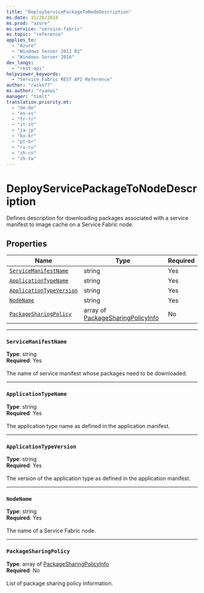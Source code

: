 ```yaml
---
title: "DeployServicePackageToNodeDescription"
ms.date: 11/26/2018
ms.prod: "azure"
ms.service: "service-fabric"
ms.topic: "reference"
applies_to: 
  - "Azure"
  - "Windows Server 2012 R2"
  - "Windows Server 2016"
dev_langs: 
  - "rest-api"
helpviewer_keywords: 
  - "Service Fabric REST API Reference"
author: "rwike77"
ms.author: "ryanwi"
manager: "timlt"
translation.priority.mt: 
  - "de-de"
  - "es-es"
  - "fr-fr"
  - "it-it"
  - "ja-jp"
  - "ko-kr"
  - "pt-br"
  - "ru-ru"
  - "zh-cn"
  - "zh-tw"
---
```

# DeployServicePackageToNodeDescription

Defines description for downloading packages associated with a service manifest to image cache on a Service Fabric node.


## Properties
| Name | Type | Required |
| --- | --- | --- |
| [`ServiceManifestName`](#servicemanifestname) | string | Yes |
| [`ApplicationTypeName`](#applicationtypename) | string | Yes |
| [`ApplicationTypeVersion`](#applicationtypeversion) | string | Yes |
| [`NodeName`](#nodename) | string | Yes |
| [`PackageSharingPolicy`](#packagesharingpolicy) | array of [PackageSharingPolicyInfo](sfclient-v64-model-packagesharingpolicyinfo.md) | No |

____
### `ServiceManifestName`
__Type__: string <br/>
__Required__: Yes<br/>
<br/>
The name of service manifest whose packages need to be downloaded.

____
### `ApplicationTypeName`
__Type__: string <br/>
__Required__: Yes<br/>
<br/>
The application type name as defined in the application manifest.

____
### `ApplicationTypeVersion`
__Type__: string <br/>
__Required__: Yes<br/>
<br/>
The version of the application type as defined in the application manifest.

____
### `NodeName`
__Type__: string <br/>
__Required__: Yes<br/>
<br/>
The name of a Service Fabric node.

____
### `PackageSharingPolicy`
__Type__: array of [PackageSharingPolicyInfo](sfclient-v64-model-packagesharingpolicyinfo.md) <br/>
__Required__: No<br/>
<br/>
List of package sharing policy information.
